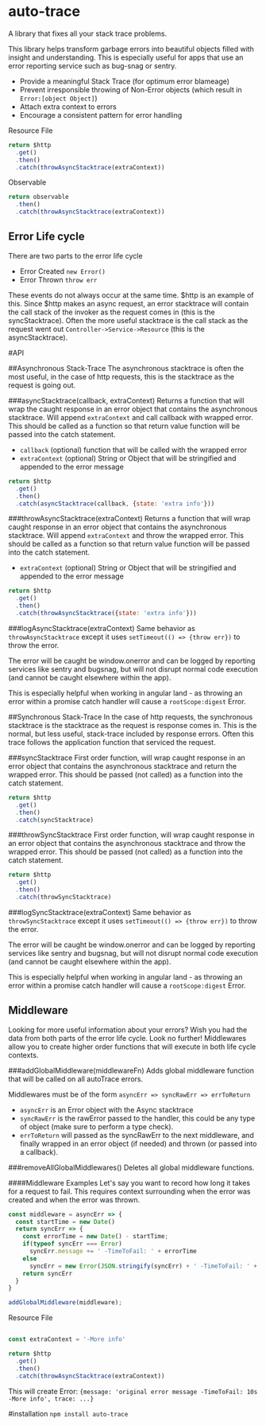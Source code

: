 # auto-trace
A library that fixes all your stack trace problems.

This library helps transform garbage errors into beautiful objects filled with insight and understanding. This is especially useful for apps that use an error reporting service such as bug-snag or sentry.

- Provide a meaningful Stack Trace (for optimum error blameage)
- Prevent irresponsible throwing of Non-Error objects (which result in `Error:[object Object]`)
- Attach extra context to errors
- Encourage a consistent pattern for error handling

Resource File
```js
return $http
  .get()
  .then()
  .catch(throwAsyncStacktrace(extraContext))
```

Observable
```js
return observable
  .then()
  .catch(throwAsyncStacktrace(extraContext))
```

## Error Life cycle
There are two parts to the error life cycle
- Error Created `new Error()`
- Error Thrown `throw err`

These events do not always occur at the same time. $http is an example of this. Since $http makes an async request, an error stacktrace will contain the call stack of the invoker as the request comes in (this is the syncStacktrace). Often the more useful stacktrace is the call stack as the request went out `Controller->Service->Resource` (this is the asyncStacktrace).

#API

##Asynchronous Stack-Trace
The asynchronous stacktrace is often the most useful, in the case of http requests, this is the stacktrace as the request is going out.

###asyncStacktrace(callback, extraContext)
Returns a function that will wrap the caught response in an error object that contains the asynchronous stacktrace. Will append `extraContext` and call callback with wrapped error. This should be called as a function so that return value function will be passed into the catch statement. 
- `callback` (optional) function that will be called with the wrapped error
- `extraContext` (optional) String or Object that will be stringified and appended to the error message

```js
return $http
  .get()
  .then()
  .catch(asyncStacktrace(callback, {state: 'extra info'}))
```

###throwAsyncStacktrace(extraContext)
Returns a function that will wrap caught response in an error object that contains the asynchronous stacktrace. Will append `extraContext` and throw the wrapped error. This should be called as a function so that return value function will be passed into the catch statement. 
- `extraContext` (optional) String or Object that will be stringified and appended to the error message

```js
return $http
  .get()
  .then()
  .catch(throwAsyncStacktrace({state: 'extra info'}))
```

###logAsyncStacktrace(extraContext)
Same behavior as `throwAsyncStacktrace` except it uses `setTimeout(() => {throw err})` to throw the error. 

The error will be caught be window.onerror and can be logged by reporting services like sentry and bugsnag, but will not disrupt normal code execution (and cannot be caught elsewhere within the app). 

This is especially helpful when working in angular land - as throwing an error within a promise catch handler will cause a `rootScope:digest` Error. 

##Synchronous Stack-Trace
In the case of http requests, the synchronous stacktrace is the stacktrace as the request is response comes in. This is the normal, but less useful, stack-trace included by response errors. Often this trace follows the application function that serviced the request. 

###syncStacktrace
First order function, will wrap caught response in an error object that contains the asynchronous stacktrace and return the wrapped error. This should be passed (not called) as a function into the catch statement.

```js
return $http
  .get()
  .then()
  .catch(syncStacktrace)
```

###throwSyncStacktrace
First order function, will wrap caught response in an error object that contains the asynchronous stacktrace and throw the wrapped error. This should be passed (not called) as a function into the catch statement.

```js
return $http
  .get()
  .then()
  .catch(throwSyncStacktrace)
```

###logSyncStacktrace(extraContext)
Same behavior as `throwSyncStacktrace` except it uses `setTimeout(() => {throw err})` to throw the error. 

The error will be caught be window.onerror and can be logged by reporting services like sentry and bugsnag, but will not disrupt normal code execution (and cannot be caught elsewhere within the app). 

This is especially helpful when working in angular land - as throwing an error within a promise catch handler will cause a `rootScope:digest` Error. 

## Middleware
Looking for more useful information about your errors? Wish you had the data from both parts of the error life cycle. Look no further! Middlewares allow you to create higher order functions that will execute in both life cycle contexts.

###addGlobalMiddleware(middlewareFn)
Adds global middleware function that will be called on all autoTrace errors. 

Middlewares must be of the form `asyncErr => syncRawErr => errToReturn`
- `asyncErr` is an Error object with the Async stacktrace
- `syncRawErr` is the rawError passed to the handler, this could be any type of object (make sure to perform a type check).
- `errToReturn` will passed as the syncRawErr to the next middleware, and finally wrapped in an error object (if needed) and thrown (or passed into a callback). 

###removeAllGlobalMiddlewares()
Deletes all global middleware functions.  

####Middleware Examples
Let's say you want to record how long it takes for a request to fail. This requires context surrounding when the error was created and when the error was thrown.

```js
const middleware = asyncErr => {
  const startTime = new Date()
  return syncErr => {
    const errorTime = new Date() - startTime;
    if(typeof syncErr === Error)
      syncErr.message += ' -TimeToFail: ' + errorTime
    else 
      syncErr = new Error(JSON.stringify(syncErr) + ' -TimeToFail: ' + errorTime)
    return syncErr
  }
}

addGlobalMiddleware(middleware);
```
Resource File
```js

const extraContext = '-More info'

return $http
  .get()
  .then()
  .catch(throwAsyncStacktrace(extraContext))
```
This will create Error: `{message: 'original error message -TimeToFail: 10s -More info', trace: ...}`

#installation
`npm install auto-trace`
